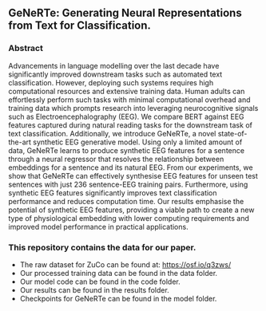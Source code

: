 ## GeNeRTe: Generating Neural Representations from Text for Classification.

### Abstract
Advancements in language modelling over the last decade have significantly improved downstream tasks such as automated text classification. However, deploying such systems requires high computational resources and extensive training data. Human adults can effortlessly perform such tasks with minimal computational overhead and training data which prompts research into leveraging neurocognitive signals such as Electroencephalography (EEG). We compare BERT against EEG features captured during natural reading tasks for the downstream task of text classification. Additionally, we introduce GeNeRTe, a novel state-of-the-art synthetic EEG generative model. Using only a limited amount of data, GeNeRTe learns to produce synthetic EEG features for a sentence through a neural regressor that resolves the relationship between embeddings for a sentence and its natural EEG. From our experiments, we show that GeNeRTe can effectively synthesise EEG features for unseen test sentences with just 236 sentence-EEG training pairs. Furthermore, using synthetic EEG features significantly improves text classification performance and reduces computation time. Our results emphasise the potential of synthetic EEG features, providing a viable path to create a new type of physiological embedding with lower computing requirements and improved model performance in practical applications.

### This repository contains the data for our paper.

- The raw dataset for ZuCo can be found at: https://osf.io/q3zws/
- Our processed training data can be found in the data folder.
- Our model code can be found in the code folder.
- Our results can be found in the results folder.
- Checkpoints for GeNeRTe can be found in the model folder.

